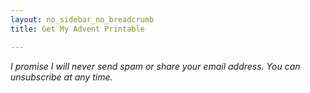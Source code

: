 ```yaml
---
layout: no_sidebar_no_breadcrumb
title: Get My Advent Printable

---
```


<!-- <img src="/i/ff/mastermindcourse/marketing/tablet-and-mobile-ad.png" alt="Profit From Online Workshops Free Course on a tablet and mobile device"> -->

<script async data-uid="0084aae4f2" src="https://inspiring-life-design.ck.page/0084aae4f2/index.js"></script>

*I promise I will never send spam or share your email address. You can unsubscribe at any time.*

